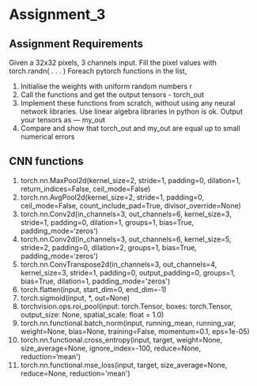 # Assignment_3

## Assignment Requirements
Given a 32x32 pixels, 3 channels input. Fill the pixel values
with torch.randn( . . . )
Foreach pytorch functions in the list,
1. Initialise the weights with uniform random numbers r
2. Call the functions and get the output tensors - torch_out
3. Implement these functions from scratch, without using
any neural network libraries. Use linear algebra libraries
in python is ok. Output your tensors as — my_out
4. Compare and show that torch_out and my_out are equal
up to small numerical errors

## CNN functions
1. torch.nn.MaxPool2d(kernel_size=2, stride=1, padding=0, dilation=1, return_indices=False, ceil_mode=False)
2. torch.nn.AvgPool2d(kernel_size=2, stride=1, padding=0, ceil_mode=False, count_include_pad=True, divisor_override=None)
3. torch.nn.Conv2d(in_channels=3, out_channels=6, kernel_size=3, stride=1, padding=0, dilation=1, groups=1, bias=True, padding_mode=‘zeros')
4. torch.nn.Conv2d(in_channels=3, out_channels=6, kernel_size=5, stride=2, padding=0, dilation=2, groups=1, bias=True, padding_mode=‘zeros')
5. torch.nn.ConvTranspose2d(in_channels=3, out_channels=4, kernel_size=3, stride=1, padding=0, output_padding=0, groups=1, bias=True, dilation=1, padding_mode='zeros')
6. torch.flatten(input, start_dim=0, end_dim=-1)
7. torch.sigmoid(input, *, out=None)
8. torchvision.ops.roi_pool(input: torch.Tensor, boxes: torch.Tensor, output_size: None, spatial_scale: float = 1.0)
9. torch.nn.functional.batch_norm(input, running_mean, running_var, weight=None, bias=None, training=False, momentum=0.1, eps=1e-05)
10. torch.nn.functional.cross_entropy(input, target, weight=None, size_average=None, ignore_index=-100, reduce=None, reduction=‘mean')
11. torch.nn.functional.mse_loss(input, target, size_average=None, reduce=None, reduction='mean')
